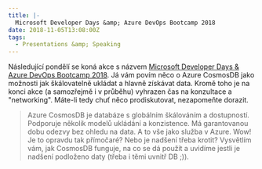 ```yaml
---
title: |-
  Microsoft Developer Days &amp; Azure DevOps Bootcamp 2018
date: 2018-11-05T13:08:00Z
tags:
  - Presentations &amp; Speaking
---
```

Následující pondělí se koná akce s názvem [Microsoft Developer Days & Azure DevOps Bootcamp 2018][1]. Já vám povím něco o Azure CosmosDB jako možnosti jak škálovatelně ukládat a hlavně získávat data. Kromě toho je na konci akce (a samozřejmě i v průběhu) vyhrazen čas na konzultace a "networking". Máte-li tedy chuť něco prodiskutovat, nezapomeňte dorazit.

<!-- excerpt -->

> Azure CosmosDB je databáze s globálním škálováním a dostupností. Podporuje několik modelů ukládání a konzistence. Má garantovanou dobu odezvy bez ohledu na data. A to vše jako služba v Azure. Wow! Je to opravdu tak přímočaré? Nebo je nadšení třeba krotit? Vysvětlím vám, jak CosmosDB funguje, na co se dá použít a uvidíme jestli je nadšení podloženo daty (třeba i těmi uvnitř DB ;)). 

[1]: https://www.azuredevops.cz/